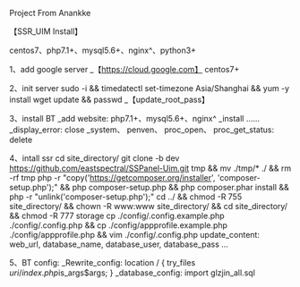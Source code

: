 

Project From Anankke

【SSR_UIM Install】

centos7、php7.1+、mysql5.6+、nginx^、python3+

1、add google server
  _【https://cloud.google.com】  centos7+
  
2、init server
  sudo -i && timedatectl set-timezone Asia/Shanghai && yum -y install wget update && passwd
    _【update_root_pass】
  
3、install BT
  _add website: php7.1+、mysql5.6+、nginx^
  _install ......
  _display_error: close
  _system、 penven、 proc_open、 proc_get_status: delete
  
4、intall ssr
  cd site_directory/
  git clone -b dev https://github.com/eastspectral/SSPanel-Uim.git tmp && mv ./tmp/* ./ && rm -rf tmp
  php -r "copy('https://getcomposer.org/installer', 'composer-setup.php');" && php composer-setup.php && php composer.phar install && php -r "unlink('composer-setup.php');"
  cd ../ && chmod -R 755 site_directory/ && chown -R www:www site_directory/ && cd site_directory/ && chmod -R 777 storage
  cp ./config/.config.example.php ./config/.config.php && cp ./config/appprofile.example.php ./config/appprofile.php && vim ./config/.config.php
    update_content: web_url, database_name, database_user, database_pass ...
    
5、BT config:
  _Rewrite_config:
    location / {
      try_files $uri / index.php$is_args$args;
    }
  _database_config:
    import glzjin_all.sql
